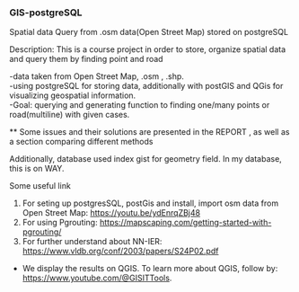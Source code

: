 ### GIS-postgreSQL
Spatial data Query from .osm data(Open Street Map) stored on postgreSQL  

  
Description: This is a course project in order to store, organize spatial data and query them by finding point and road  

  
-data taken from Open Street Map, .osm , .shp.  
-using postgreSQL for storing data, additionally with postGIS and QGis for visualizing geospatial information.  
-Goal: querying and generating function to finding one/many points or road(multiline) with given cases.  

** Some issues and their solutions are presented in the REPORT , as well as a section comparing different methods

   Additionally, database used index gist for geometry field. In my database, this is on WAY.  
   
   Some useful link  
   1. For seting up postgresSQL, postGis and install, import osm data from Open Street Map: https://youtu.be/ydEnrqZBj48
   2. For using Pgrouting: https://mapscaping.com/getting-started-with-pgrouting/
   3. For further understand about NN-IER: https://www.vldb.org/conf/2003/papers/S24P02.pdf

  * We display the results on QGIS. To learn more about QGIS, follow by: https://www.youtube.com/@GISITTools.
  
   
   
   
   

